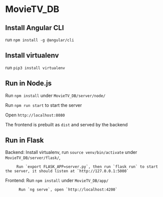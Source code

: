 # MovieTV_DB


## Install Angular CLI
run `npm install -g @angular/cli`


## Install virtualenv
run `pip3 install virtualenv`


## Run in Node.js
Run `npm install` under `MovieTV_DB/server/node/`

Run `npm run start` to start the server

Open `http://localhost:8080`

The frontend is prebuilt as `dist` and served by the backend


## Run in Flask
Backend: Install virtualenv, run `source venv/bin/activate` under `MovieTV_DB/server/flask/`,
		 
		 Run `export FLASK_APP=server.py`, then run `flask run` to start the server, it should listen at `http://127.0.0.1:5000`

Frontend: Run `npm install` under `MovieTV_DB/app/`
		  
		  Run `ng serve`, open `http://localhost:4200`